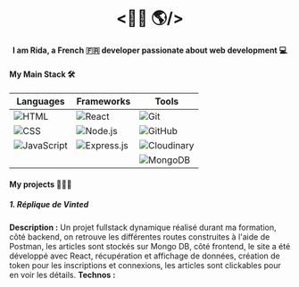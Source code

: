 <div align="center">

# <👋🏼 🌎/>

#### I am Rida, a French 🇫🇷 developer passionate about web development 💻

</div>





#### My Main Stack 🛠️

<div align="center">

| **Languages**      | **Frameworks**                   | **Tools**                                 |
|-------------------|----------------------------------|--------------------------------------------|
| ![HTML](https://img.shields.io/badge/HTML-E34F26?style=for-the-badge&logo=html5&logoColor=white)  | ![React](https://img.shields.io/badge/React-20232A?style=for-the-badge&logo=react&logoColor=61DAFB) | ![Git](https://img.shields.io/badge/Git-F05032?style=for-the-badge&logo=git&logoColor=white)       |
| ![CSS](https://img.shields.io/badge/CSS-1572B6?style=for-the-badge&logo=css3&logoColor=white)    | ![Node.js](https://img.shields.io/badge/Node.js-43853D?style=for-the-badge&logo=node.js&logoColor=white) | ![GitHub](https://img.shields.io/badge/GitHub-181717?style=for-the-badge&logo=github&logoColor=white) |
| ![JavaScript](https://img.shields.io/badge/JavaScript-F7DF1E?style=for-the-badge&logo=javascript&logoColor=black) | ![Express.js](https://img.shields.io/badge/Express.js-000000?style=for-the-badge&logo=express&logoColor=white) | ![Cloudinary](https://img.shields.io/badge/Cloudinary-3448C5?style=for-the-badge&logo=cloudinary&logoColor=white) |
|                   |                                  | ![MongoDB](https://img.shields.io/badge/MongoDB-4EA94B?style=for-the-badge&logo=mongodb&logoColor=white) |

</div>

#### My projects 🧑🏻‍💻

##### 1. Réplique de Vinted 
**Description :** Un projet fullstack dynamique réalisé durant ma formation, côté backend, on retrouve les différentes routes construites à l'aide de Postman, les articles sont stockés sur Mongo DB, côté frontend, le site a été développé avec React, récupération et affichage de données, création de token pour les inscriptions et connexions, les articles sont clickables pour en voir les détails.
**Technos :** 
